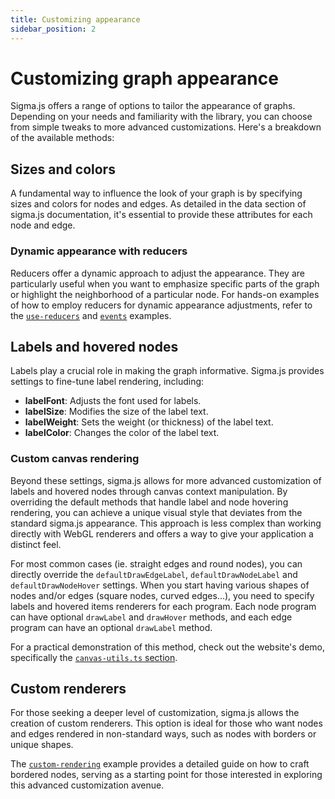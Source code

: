 ```yaml
---
title: Customizing appearance
sidebar_position: 2
---
```


# Customizing graph appearance

Sigma.js offers a range of options to tailor the appearance of graphs. Depending on your needs and familiarity with the library, you can choose from simple tweaks to more advanced customizations. Here's a breakdown of the available methods:

## Sizes and colors

A fundamental way to influence the look of your graph is by specifying sizes and colors for nodes and edges. As detailed in the data section of sigma.js documentation, it's essential to provide these attributes for each node and edge.

### Dynamic appearance with reducers

Reducers offer a dynamic approach to adjust the appearance. They are particularly useful when you want to emphasize specific parts of the graph or highlight the neighborhood of a particular node. For hands-on examples of how to employ reducers for dynamic appearance adjustments, refer to the [`use-reducers`](https://github.com/jacomyal/sigma.js/blob/main/packages/storybook/stories/1-core-features/4-use-reducers/index.ts) and [`events`](https://github.com/jacomyal/sigma.js/blob/main/packages/storybook/stories/1-core-features/2-events/index.ts) examples.

## Labels and hovered nodes

Labels play a crucial role in making the graph informative. Sigma.js provides settings to fine-tune label rendering, including:

- **labelFont**: Adjusts the font used for labels.
- **labelSize**: Modifies the size of the label text.
- **labelWeight**: Sets the weight (or thickness) of the label text.
- **labelColor**: Changes the color of the label text.

### Custom canvas rendering

Beyond these settings, sigma.js allows for more advanced customization of labels and hovered nodes through canvas context manipulation. By overriding the default methods that handle label and node hovering rendering, you can achieve a unique visual style that deviates from the standard sigma.js appearance. This approach is less complex than working directly with WebGL renderers and offers a way to give your application a distinct feel.

For most common cases (ie. straight edges and round nodes), you can directly override the `defaultDrawEdgeLabel`, `defaultDrawNodeLabel` and `defaultDrawNodeHover` settings. When you start having various shapes of nodes and/or edges (square nodes, curved edges...), you need to specify labels and hovered items renderers for each program. Each node program can have optional `drawLabel` and `drawHover` methods, and each edge program can have an optional `drawLabel` method.

For a practical demonstration of this method, check out the website's demo, specifically the [`canvas-utils.ts` section](https://github.com/jacomyal/sigma.js/blob/main/packages/demo/src/canvas-utils.ts).

## Custom renderers

For those seeking a deeper level of customization, sigma.js allows the creation of custom renderers. This option is ideal for those who want nodes and edges rendered in non-standard ways, such as nodes with borders or unique shapes.

The [`custom-rendering`](https://github.com/jacomyal/sigma.js/blob/main/packages/storybook/stories/1-core-features/5-custom-rendering/index.ts) example provides a detailed guide on how to craft bordered nodes, serving as a starting point for those interested in exploring this advanced customization avenue.

